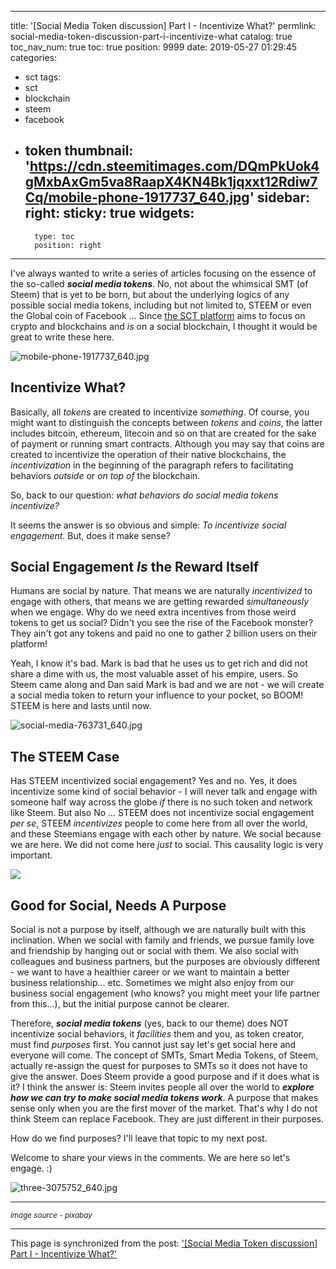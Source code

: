 
---
title: '[Social Media Token discussion] Part I - Incentivize What?'
permlink: social-media-token-discussion-part-i-incentivize-what
catalog: true
toc_nav_num: true
toc: true
position: 9999
date: 2019-05-27 01:29:45
categories:
- sct
tags:
- sct
- blockchain
- steem
- facebook
- token
thumbnail: 'https://cdn.steemitimages.com/DQmPkUok4gMxbAxGm5va8RaapX4KN4Bk1jqxxt12Rdiw7Cq/mobile-phone-1917737_640.jpg'
sidebar:
    right:
        sticky: true
widgets:
    -
        type: toc
        position: right
---


I've always wanted to write a series of articles focusing on the essence of the so-called ***social media tokens***. No, not about the whimsical SMT (of Steem) that is yet to be born, but about the underlying logics of any possible social media tokens, including but not limited to, STEEM or even the Global coin of Facebook ... Since [the SCT platform](https://www.steemcoinpan.com) aims to focus on crypto and blockchains and *is* on a social blockchain, I thought it would be great to write these here.

![mobile-phone-1917737_640.jpg](https://cdn.steemitimages.com/DQmPkUok4gMxbAxGm5va8RaapX4KN4Bk1jqxxt12Rdiw7Cq/mobile-phone-1917737_640.jpg)

## Incentivize What?

Basically, all *tokens* are created to incentivize *something*. Of course, you might want to distinguish the concepts between *tokens* and *coins*, the latter includes bitcoin, ethereum, litecoin and so on that are created for the sake of payment or running smart contracts. Although you may say that coins are created to incentivize the operation of their native blockchains, the *incentivization* in the beginning of the paragraph refers to facilitating behaviors *outside* or *on top of* the blockchain.

So, back to our question: *what behaviors do social media tokens incentivize?*

It seems the answer is so obvious and simple: *To incentivize social engagement.* But, does it make sense?

## Social Engagement *Is* the Reward Itself
Humans are social by nature. That means we are naturally *incentivized* to engage with others, that means we are getting rewarded *simultaneously* when we engage. Why do we need extra incentives from those weird tokens to get us social? Didn't you see the rise of the Facebook monster? They ain't got any tokens and paid no one to gather 2 billion users on their platform! 

Yeah, I know it's bad. Mark is bad that he uses us to get rich and did not share a dime with us, the most valuable asset of his empire, users. So Steem came along and Dan said Mark is bad and we are not - we will create a social media token to return your influence to your pocket, so BOOM! STEEM is here and lasts until now.

![social-media-763731_640.jpg](https://cdn.steemitimages.com/DQmdniHk9NzkE12dY4w4Y8mH4fCtrLh1hZpVv5ScykEPi5u/social-media-763731_640.jpg)

## The STEEM Case
Has STEEM incentivized social engagement? Yes and no. Yes, it does incentivize some kind of social behavior - I will never talk and engage with someone half way across the globe *if* there is no such token and network like Steem. But also No ... STEEM does not incentivize social engagement *per se*, STEEM *incentivizes* people to come here from all over the world, and these Steemians engage with each other by nature. We social because we are here. We did not come here *just* to social. This causality logic is very important.

![](https://cdn.steemitimages.com/DQmXfytrTfimK9VvwnpR9X7i7RLMXCHyxX9UZ3NQecauVwp/image.png)

## Good for Social, Needs A Purpose
Social is not a purpose by itself, although we are naturally built with this inclination. When we social with family and friends, we pursue family love and friendship by hanging out or social with them. We also social with colleagues and business partners, but the purposes are obviously different - we want to have a healthier career or we want to maintain a better business relationship... etc. Sometimes we might also enjoy from our business social engagement (who knows? you might meet your life partner from this...), but the initial purpose cannot be clearer. 

Therefore, ***social media tokens*** (yes, back to our theme) does NOT incentivize social behaviors, it *facilities* them and you, as token creator, must find *purposes* first. You cannot just say let's get social here and everyone will come. The concept of SMTs, Smart Media Tokens, of Steem, actually re-assign the quest for purposes to SMTs so it does not have to give the answer. Does Steem provide a good purpose and if it does what is it? I think the answer is: Steem invites people all over the world to ***explore how we can try to make social media tokens work***. A purpose that makes sense only when you are the first mover of the market. That's why I do not think Steem can replace Facebook. They are just different in their purposes.

How do we find purposes? I'll leave that topic to my next post.

Welcome to share your views in the comments. We are here so let's engage. :)

![three-3075752_640.jpg](https://cdn.steemitimages.com/DQmWyXmdrcC1FF5hwrNcY8FDPZRKpUfFWov8WT65fYV3ttA/three-3075752_640.jpg)

*****
<sub>*image source - pixabay*</sub>

- - -

This page is synchronized from the post: ['[Social Media Token discussion] Part I - Incentivize What?'](https://steemit.com/@deanliu/social-media-token-discussion-part-i-incentivize-what)
